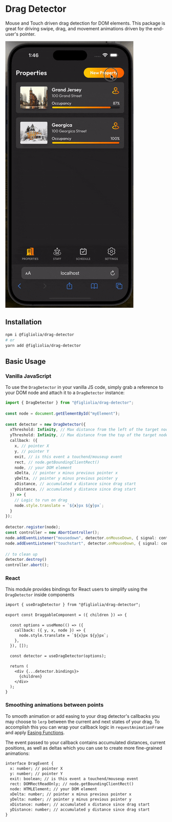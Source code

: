 # Drag Detector
Mouse and Touch driven drag detection for DOM elements. This package is great for driving swipe, drag, and movement animations driven by the end-user's pointer.

![Demo](media/drag-detector.gif "Demo")

## Installation
```bash
npm i @figliolia/drag-detector
# or 
yarn add @figliolia/drag-detector
```

## Basic Usage
### Vanilla JavaScript
To use the `DragDetector` in your vanilla JS code, simply grab a reference to your DOM node and attach it to a `DragDetector` instance:
```typescript
import { DragDetector } from "@figliolia/drag-detector";

const node = document.getElementById("myElement");

const detector = new DragDetector({
  xThreshold: Infinity, // Max distance from the left of the target node to detect drag movements - by default the entire X Axis is draggable
  yThreshold: Infinity, // Max distance from the top of the target node to detect drag movements - by default the entire Y Axis is draggable
  callback: ({ 
    x, // pointer X
    y, // pointer Y
    exit, // is this event a touchend/mouseup event
    rect, // node.getBoundingClientRect()
    node, // your DOM element
    xDelta, // pointer x minus previous pointer x
    yDelta, // pointer y minus previous pointer y
    xDistance, // accumulated x distance since drag start 
    yDistance, // accumulated y distance since drag start
  }) => {
    // Logic to run on drag
    node.style.translate = `${x}px ${y}px`;
  }
});

detector.register(node);
const controller = new AbortController();
node.addEventListener("mousedown", detector.onMouseDown, { signal: controller.signal });
node.addEventListener("touchstart", detector.onMouseDown, { signal: controller.signal });

// to clean up
detector.destroy()
controller.abort();
```

### React
This module provides bindings for React users to simplify using the `DragDetector` inside components
```tsx
import { useDragDetector } from "@figliolia/drag-detector";

export const DraggableComponent = ({ children }) => {

  const options = useMemo(() => ({
    callback: ({ y, x, node }) => {
      node.style.translate = `${x}px ${y}px`;
    },
  }), []);

  const detector = useDragDetector(options);

  return (
    <div {...detector.bindings}>
      {children}
    </div>
  );
}
```

### Smoothing animations between points
To smooth animation or add easing to your drag detector's callbacks you may choose to `lerp` between the current and next states of your drag. To accomplish this you can wrap your callback logic in `requestAnimationFrame` and apply [Easing Functions](https://easings.net).

The event passed to your callback contains accumulated distances, current positions, as well as deltas which you can use to create more fine-grained animations:

```typscript
interface DragEvent { 
  x: number; // pointer X
  y: number; // pointer Y
  exit: boolean; // is this event a touchend/mouseup event
  rect: DOMRectReadOnly; // node.getBoundingClientRect()
  node: HTMLElement; // your DOM element
  xDelta: number; // pointer x minus previous pointer x
  yDelta: number; // pointer y minus previous pointer y
  xDistance: number; // accumulated x distance since drag start 
  yDistance: number; // accumulated y distance since drag start
}
```